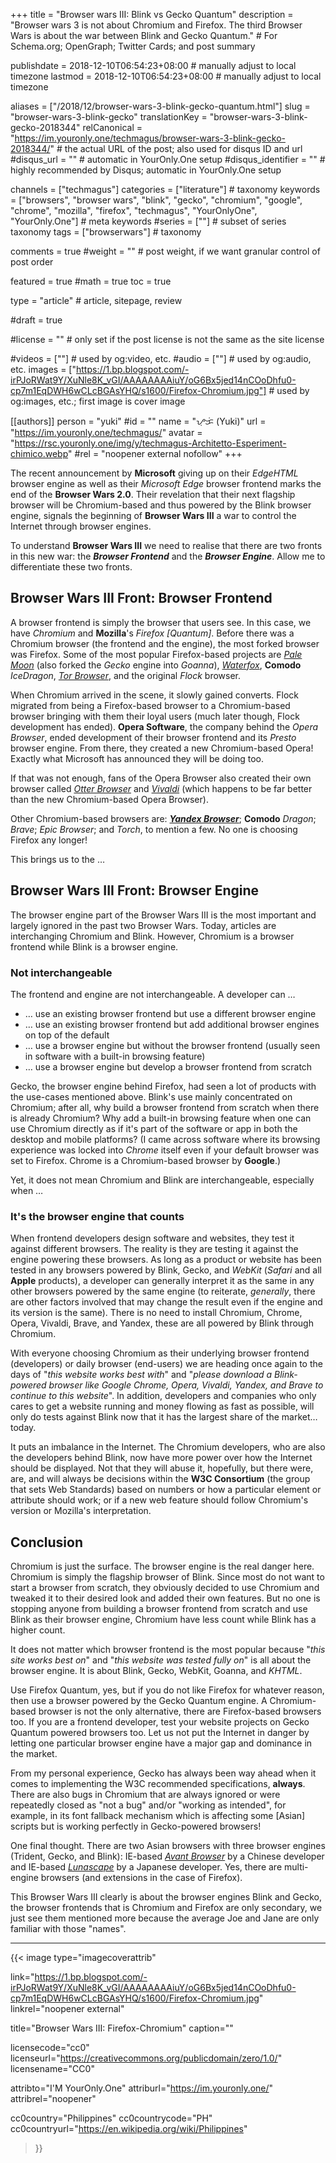 +++
title = "Browser wars III: Blink vs Gecko Quantum"
description = "Browser wars 3 is not about Chromium and Firefox. The third Browser Wars is about the war between Blink and Gecko Quantum."                                                    # For Schema.org; OpenGraph; Twitter Cards; and post summary

publishdate = 2018-12-10T06:54:23+08:00                                        # manually adjust to local timezone
lastmod = 2018-12-10T06:54:23+08:00                                        # manually adjust to local timezone

aliases = ["/2018/12/browser-wars-3-blink-gecko-quantum.html"]
slug = "browser-wars-3-blink-gecko"
translationKey = "browser-wars-3-blink-gecko-2018344"
relCanonical = "https://im.youronly.one/techmagus/browser-wars-3-blink-gecko-2018344/"                                                   # the actual URL of the post; also used for disqus ID and url
#disqus_url = ""                                                    # automatic in YourOnly.One setup
#disqus_identifier = ""                                             # highly recommended by Disqus; automatic in YourOnly.One setup

channels = ["techmagus"]
categories = ["literature"]                                                   # taxonomy
keywords = ["browsers", "browser wars", "blink", "gecko", "chromium", "google", "chrome", "mozilla", "firefox", "techmagus", "YourOnlyOne", "YourOnly.One"]                                                     # meta keywords
#series = [""]                                                       # subset of series taxonomy
tags = ["browserwars"]                                                         # taxonomy

comments = true
#weight = ""                                                        # post weight, if we want granular control of post order

featured = true
#math = true
toc = true

type = "article"                                                           # article, sitepage, review

#draft = true

#license = ""                                                       # only set if the post license is not the same as the site license

#videos = [""]                                                       # used by og:video, etc.
#audio = [""]                                                        # used by og:audio, etc.
images = ["https://1.bp.blogspot.com/-irPJoRWat9Y/XuNle8K_vGI/AAAAAAAAiuY/oG6Bx5jed14nCOoDhfu0-cp7m1EqDWH6wCLcBGAsYHQ/s1600/Firefox-Chromium.jpg"]                                                       # used by og:images, etc.; first image is cover image

[[authors]]
  person = "yuki"
  #id = ""
  name = "ᜌᜓᜃᜒ (Yuki)"
  url = "https://im.youronly.one/techmagus/"
  avatar = "https://rsc.youronly.one/img/y/techmagus-Architetto-Esperiment-chimico.webp"
  #rel = "noopener external nofollow"
+++

The recent announcement by **Microsoft** giving up on their *EdgeHTML* browser engine as well as their *Microsoft Edge* browser frontend marks the end of the **Browser Wars 2.0**. Their revelation that their next flagship browser will be Chromium-based and thus powered by the Blink browser engine, signals the beginning of **Browser Wars III** a war to control the Internet through browser engines.

<!--more-->

To understand **Browser Wars III** we need to realise that there are two fronts in this new war: the ***Browser Frontend*** and the ***Browser Engine***. Allow me to differentiate these two fronts.

## Browser Wars III Front: Browser Frontend

A browser frontend is simply the browser that users see. In this case, we have *Chromium* and **Mozilla**'s *Firefox [Quantum]*. Before there was a Chromium browser (the frontend and the engine), the most forked browser was Firefox. Some of the most popular Firefox-based projects are *[Pale Moon](https://www.palemoon.org)* (also forked the *Gecko* engine into *Goanna*), *[Waterfox](https://www.waterfoxproject.org)*, **Comodo** *IceDragon*, *[Tor Browser](https://www.torproject.org/projects/torbrowser.html.en)*, and the original *Flock* browser.

When Chromium arrived in the scene, it slowly gained converts. Flock migrated from being a Firefox-based browser to a Chromium-based browser bringing with them their loyal users (much later though, Flock development has ended). **Opera Software**, the company behind the *Opera Browser*, ended development of their browser frontend and its *Presto* browser engine. From there, they created a new Chromium-based Opera! Exactly what Microsoft has announced they will be doing too.

If that was not enough, fans of the Opera Browser also created their own browser called *[Otter Browser](https://otter-browser.org)* and *[Vivaldi](https://vivaldi.com)* (which happens to be far better than the new Chromium-based Opera Browser).

Other Chromium-based browsers are: ***[Yandex Browser](https://browser.yandex.com)***; **Comodo** *Dragon*; *Brave*; *Epic Browser*; and *Torch*, to mention a few. No one is choosing Firefox any longer!

This brings us to the …

## Browser Wars III Front: Browser Engine

The browser engine part of the Browser Wars III is the most important and largely ignored in the past two Browser Wars. Today, articles are interchanging Chromium and Blink. However, Chromium is a browser frontend while Blink is a browser engine.

### Not interchangeable

The frontend and engine are not interchangeable. A developer can …

- … use an existing browser frontend but use a different browser engine
- … use an existing browser frontend but add additional browser engines on top of the default
- … use a browser engine but without the browser frontend (usually seen in software with a built-in browsing feature)
- … use a browser engine but develop a browser frontend from scratch

Gecko, the browser engine behind Firefox, had seen a lot of products with the use-cases mentioned above. Blink's use mainly concentrated on Chromium; after all, why build a browser frontend from scratch when there is already Chromium? Why add a built-in browsing feature when one can use Chromium directly as if it's part of the software or app in both the desktop and mobile platforms? (I came across software where its browsing experience was locked into *Chrome* itself even if your default browser was set to Firefox. Chrome is a Chromium-based browser by **Google**.)

Yet, it does not mean Chromium and Blink are interchangeable, especially when …

### It's the browser engine that counts

When frontend developers design software and websites, they test it against different browsers. The reality is they are testing it against the engine powering these browsers. As long as a product or website has been tested in any browsers powered by Blink, Gecko, and *WebKit* (*Safari* and all **Apple** products), a developer can generally interpret it as the same in any other browsers powered by the same engine (to reiterate, *generally*, there are other factors involved that may change the result even if the engine and its version is the same). There is no need to install Chromium, Chrome, Opera, Vivaldi, Brave, and Yandex, these are all powered by Blink through Chromium.

With everyone choosing Chromium as their underlying browser frontend (developers) or daily browser (end-users) we are heading once again to the days of "*this website works best with*" and "*please download a Blink-powered browser like Google Chrome, Opera, Vivaldi, Yandex, and Brave to continue to this website*". In addition, developers and companies who only cares to get a website running and money flowing as fast as possible, will only do tests against Blink now that it has the largest share of the market… today.

It puts an imbalance in the Internet. The Chromium developers, who are also the developers behind Blink, now have more power over how the Internet should be displayed. Not that they will abuse it, hopefully, but there were, are, and will always be decisions within the **W3C Consortium** (the group that sets Web Standards) based on numbers or how a particular element or attribute should work; or if a new web feature should follow Chromium's version or Mozilla's interpretation.

## Conclusion

Chromium is just the surface. The browser engine is the real danger here. Chromium is simply the flagship browser of Blink. Since most do not want to start a browser from scratch, they obviously decided to use Chromium and tweaked it to their desired look and added their own features. But no one is stopping anyone from building a browser frontend from scratch and use Blink as their browser engine, Chromium have less count while Blink has a higher count.

It does not matter which browser frontend is the most popular because "*this site works best on*" and "*this website was tested fully on*" is all about the browser engine. It is about Blink, Gecko, WebKit, Goanna, and *KHTML*.

Use Firefox Quantum, yes, but if you do not like Firefox for whatever reason, then use a browser powered by the Gecko Quantum engine. A Chromium-based browser is not the only alternative, there are Firefox-based browsers too. If you are a frontend developer, test your website projects on Gecko Quantum powered browsers too. Let us not put the Internet in danger by letting one particular browser engine have a major gap and dominance in the market.

From my personal experience, Gecko has always been way ahead when it comes to implementing the W3C recommended specifications, **always**. There are also bugs in Chromium that are always ignored or were repeatedly closed as "not a bug" and/or "working as intended", for example, in its font fallback mechanism which is affecting some [Asian] scripts but is working perfectly in Gecko-powered browsers!

One final thought. There are two Asian browsers with three browser engines (Trident, Gecko, and Blink): IE-based *[Avant Browser](http://www.avantbrowser.com)* by a Chinese developer and IE-based *[Lunascape](https://www.lunascape.tv)* by a Japanese developer. Yes, there are multi-engine browsers (and extensions in the case of Firefox).

This Browser Wars III clearly is about the browser engines Blink and Gecko, the browser frontends that is Chromium and Firefox are only secondary, we just see them mentioned more because the average Joe and Jane are only familiar with those "names".

---

{{< image
  type="imagecoverattrib"

  link="https://1.bp.blogspot.com/-irPJoRWat9Y/XuNle8K_vGI/AAAAAAAAiuY/oG6Bx5jed14nCOoDhfu0-cp7m1EqDWH6wCLcBGAsYHQ/s1600/Firefox-Chromium.jpg"
  linkrel="noopener external"

  title="Browser Wars III: Firefox-Chromium"
  caption=""

  licensecode="cc0"
  licenseurl="https://creativecommons.org/publicdomain/zero/1.0/"
  licensename="CC0"

  attribto="I'M YourOnly.One"
  attriburl="https://im.youronly.one/"
  attribrel="noopener"

  cc0country="Philippines"
  cc0countrycode="PH"
  cc0countryurl="https://en.wikipedia.org/wiki/Philippines"
>}}
